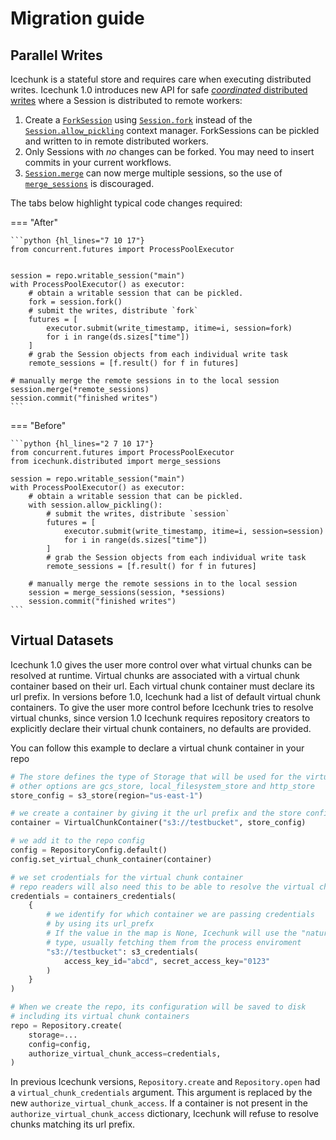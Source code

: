 # Migration guide

## Parallel Writes

Icechunk is a stateful store and requires care when executing distributed writes.
Icechunk 1.0 introduces new API for safe [_coordinated_ distributed writes](./parallel.md#cooperative-distributed-writes) where a Session is distributed to remote workers:

1. Create a [`ForkSession`](./reference.md#icechunk.session.ForkSession) using [`Session.fork`](./reference.md#icechunk.Session.fork) instead of the [`Session.allow_pickling`](./reference.md#icechunk.Session.allow_pickling) context manager. ForkSessions can be pickled and written to in remote distributed workers.
1. Only Sessions with _no_ changes can be forked. You may need to insert commits in your current workflows.
1. [`Session.merge`](./reference.md#icechunk.Session.merge) can now merge multiple sessions, so the use of [`merge_sessions`](./reference.md#icechunk.distributed.merge_sessions) is discouraged.

The tabs below highlight typical code changes required:

=== "After"

    ```python {hl_lines="7 10 17"}
    from concurrent.futures import ProcessPoolExecutor


    session = repo.writable_session("main")
    with ProcessPoolExecutor() as executor:
        # obtain a writable session that can be pickled.
        fork = session.fork()
        # submit the writes, distribute `fork`
        futures = [
            executor.submit(write_timestamp, itime=i, session=fork)
            for i in range(ds.sizes["time"])
        ]
        # grab the Session objects from each individual write task
        remote_sessions = [f.result() for f in futures]

    # manually merge the remote sessions in to the local session
    session.merge(*remote_sessions)
    session.commit("finished writes")
    ```

=== "Before"

    ```python {hl_lines="2 7 10 17"}
    from concurrent.futures import ProcessPoolExecutor
    from icechunk.distributed import merge_sessions

    session = repo.writable_session("main")
    with ProcessPoolExecutor() as executor:
        # obtain a writable session that can be pickled.
        with session.allow_pickling():
            # submit the writes, distribute `session`
            futures = [
                executor.submit(write_timestamp, itime=i, session=session)
                for i in range(ds.sizes["time"])
            ]
            # grab the Session objects from each individual write task
            remote_sessions = [f.result() for f in futures]

        # manually merge the remote sessions in to the local session
        session = merge_sessions(session, *sessions)
        session.commit("finished writes")
    ```

## Virtual Datasets

Icechunk 1.0 gives the user more control over what virtual chunks can be resolved at runtime.
Virtual chunks are associated with a virtual chunk container based on their url. Each virtual
chunk container must declare its url prefix. In versions before 1.0, Icechunk had a list of
default virtual chunk containers. To give the user more control before Icechunk tries to resolve
virtual chunks, since version 1.0 Icechunk requires repository creators to explicitly declare their
virtual chunk containers, no defaults are provided.

You can follow this example to declare a virtual chunk container in your repo

```python
# The store defines the type of Storage that will be used for the virtual chunks
# other options are gcs_store, local_filesystem_store and http_store
store_config = s3_store(region="us-east-1")

# we create a container by giving it the url prefix and the store config
container = VirtualChunkContainer("s3://testbucket", store_config)

# we add it to the repo config
config = RepositoryConfig.default()
config.set_virtual_chunk_container(container)

# we set crodentials for the virtual chunk container
# repo readers will also need this to be able to resolve the virtual chunks
credentials = containers_credentials(
    {
        # we identify for which container we are passing credentials
        # by using its url_prefx
        # If the value in the map is None, Icechunk will use the "natural" credential
        # type, usually fetching them from the process enviroment
        "s3://testbucket": s3_credentials(
            access_key_id="abcd", secret_access_key="0123"
        )
    }
)

# When we create the repo, its configuration will be saved to disk
# including its virtual chunk containers
repo = Repository.create(
    storage=...
    config=config,
    authorize_virtual_chunk_access=credentials,
)
```

In previous Icechunk versions, `Repository.create` and `Repository.open` had a
`virtual_chunk_credentials` argument. This argument is replaced by the new
`authorize_virtual_chunk_access`. If a container is not present in the
`authorize_virtual_chunk_access` dictionary, Icechunk will refuse to resolve
chunks matching its url prefix.
